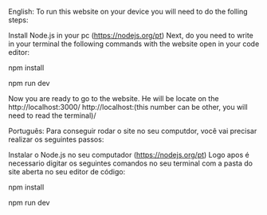 English:
To run this website on your device you will need to do the folling steps:

Install Node.js in your pc (https://nodejs.org/pt)
Next, do you need to write in your terminal the following commands with the website open in your code editor:

npm install 


npm run dev

Now you are ready to go to the website.
He will be locate on the http://localhost:3000/ http://localhost:(this number can be other, you will need to read the terminal)/

Português:
Para conseguir rodar o site no seu computdor, você vai precisar realizar os seguintes passos:

Instalar o Node.js no seu computador (https://nodejs.org/pt)
Logo apos é necessario digitar os seguintes comandos no seu terminal com a pasta do site aberta no seu editor de código:

npm install


npm run dev
